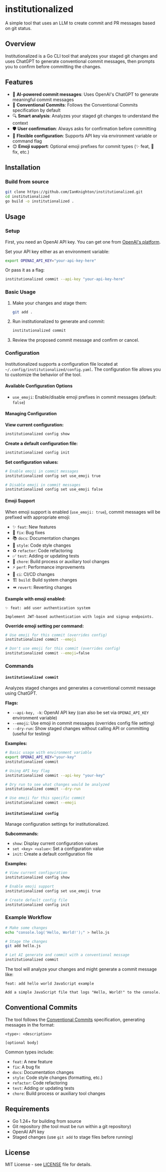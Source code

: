 # institutionalized

A simple tool that uses an LLM to create commit and PR messages based on git status.

## Overview

Institutionalized is a Go CLI tool that analyzes your staged git changes and uses ChatGPT to generate conventional commit messages, then prompts you to confirm before committing the changes.

## Features

- 🤖 **AI-powered commit messages**: Uses OpenAI's ChatGPT to generate meaningful commit messages
- 📝 **Conventional Commits**: Follows the Conventional Commits specification by default
- 🔍 **Smart analysis**: Analyzes your staged git changes to understand the context
- 🛡️ **User confirmation**: Always asks for confirmation before committing
- 🔧 **Flexible configuration**: Supports API key via environment variable or command flag
- 😊 **Emoji support**: Optional emoji prefixes for commit types (✨ feat, 🐛 fix, etc.)

## Installation

### Build from source

```bash
git clone https://github.com/IanKnighton/institutionalized.git
cd institutionalized
go build -o institutionalized .
```

## Usage

### Setup

First, you need an OpenAI API key. You can get one from [OpenAI's platform](https://platform.openai.com/api-keys).

Set your API key either as an environment variable:

```bash
export OPENAI_API_KEY="your-api-key-here"
```

Or pass it as a flag:

```bash
institutionalized commit --api-key "your-api-key-here"
```

### Basic Usage

1. Make your changes and stage them:
   ```bash
   git add .
   ```

2. Run institutionalized to generate and commit:
   ```bash
   institutionalized commit
   ```

3. Review the proposed commit message and confirm or cancel.

### Configuration

Institutionalized supports a configuration file located at `~/.config/institutionalized/config.yaml`. The configuration file allows you to customize the behavior of the tool.

#### Available Configuration Options

- `use_emoji`: Enable/disable emoji prefixes in commit messages (default: `false`)

#### Managing Configuration

**View current configuration:**
```bash
institutionalized config show
```

**Create a default configuration file:**
```bash
institutionalized config init
```

**Set configuration values:**
```bash
# Enable emoji in commit messages
institutionalized config set use_emoji true

# Disable emoji in commit messages
institutionalized config set use_emoji false
```

#### Emoji Support

When emoji support is enabled (`use_emoji: true`), commit messages will be prefixed with appropriate emoji:

- ✨ `feat`: New features
- 🐛 `fix`: Bug fixes
- 📚 `docs`: Documentation changes
- 💄 `style`: Code style changes
- ♻️ `refactor`: Code refactoring
- ✅ `test`: Adding or updating tests
- 🔧 `chore`: Build process or auxiliary tool changes
- ⚡ `perf`: Performance improvements
- 👷 `ci`: CI/CD changes
- 🏗️ `build`: Build system changes
- ⏪ `revert`: Reverting changes

**Example with emoji enabled:**
```
✨ feat: add user authentication system

Implement JWT-based authentication with login and signup endpoints.
```

**Override emoji setting per command:**
```bash
# Use emoji for this commit (overrides config)
institutionalized commit --emoji

# Don't use emoji for this commit (overrides config)
institutionalized commit --emoji=false
```

### Commands

#### `institutionalized commit`

Analyzes staged changes and generates a conventional commit message using ChatGPT.

**Flags:**
- `--api-key, -k`: OpenAI API key (can also be set via `OPENAI_API_KEY` environment variable)
- `--emoji`: Use emoji in commit messages (overrides config file setting)
- `--dry-run`: Show staged changes without calling API or committing (useful for testing)

**Examples:**

```bash
# Basic usage with environment variable
export OPENAI_API_KEY="your-key"
institutionalized commit

# Using API key flag
institutionalized commit --api-key "your-key"

# Dry run to see what changes would be analyzed
institutionalized commit --dry-run

# Use emoji for this specific commit
institutionalized commit --emoji
```

#### `institutionalized config`

Manage configuration settings for institutionalized.

**Subcommands:**
- `show`: Display current configuration values
- `set <key> <value>`: Set a configuration value
- `init`: Create a default configuration file

**Examples:**

```bash
# View current configuration
institutionalized config show

# Enable emoji support
institutionalized config set use_emoji true

# Create default config file
institutionalized config init
```

### Example Workflow

```bash
# Make some changes
echo "console.log('Hello, World!');" > hello.js

# Stage the changes
git add hello.js

# Let AI generate and commit with a conventional message
institutionalized commit
```

The tool will analyze your changes and might generate a commit message like:
```
feat: add hello world JavaScript example

Add a simple JavaScript file that logs "Hello, World!" to the console.
```

## Conventional Commits

The tool follows the [Conventional Commits](https://www.conventionalcommits.org/) specification, generating messages in the format:

```
<type>: <description>

[optional body]
```

Common types include:
- `feat`: A new feature
- `fix`: A bug fix
- `docs`: Documentation changes
- `style`: Code style changes (formatting, etc.)
- `refactor`: Code refactoring
- `test`: Adding or updating tests
- `chore`: Build process or auxiliary tool changes

## Requirements

- Go 1.24+ for building from source
- Git repository (the tool must be run within a git repository)
- OpenAI API key
- Staged changes (use `git add` to stage files before running)

## License

MIT License - see [LICENSE](LICENSE) file for details.